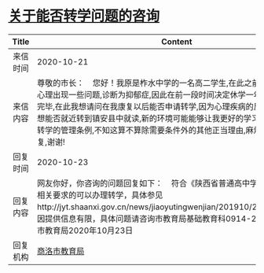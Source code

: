 # <a href="http://www.shangluo.gov.cn/zmhd/ldxxxx.jsp?urltype=leadermail.LeaderMailContentUrl&wbtreeid=1112&leadermailid=6548">关于能否转学问题的咨询</a>
| Title |                                                                                             Content                                                                                             |
|:-----:|-------------------------------------------------------------------------------------------------------------------------------------------------------------------------------------------------|
| 来信时间  | 2020-10-21                                                                                                                                                                                      |
| 来信内容  | 尊敬的市长：    您好！我原是柞水中学的一名高二学生,在此之前由于一些原因,心理出现一些问题,诊断为抑郁症,因此在前一段时间决定休学一年,手续已经办理完毕,在此我想请问在我康复以后能否申请转学,因为心理疾病的反复率非常高,我想能否就近转到镇安县中就读,新的环境可能能够让我更好的学习和生活,我查看了转学的管理条例,不知这算不算除需要条件外的其他正当理由,麻烦您给予一个答复,谢谢! |
| 回复时间  | 2020-10-23                                                                                                                                                                                      |
| 回复内容  | 网友你好，你咨询的问题回复如下：    符合《陕西省普通高中学生学籍管理办法》相关要求的可以办理转学，具体参见http://jyt.shaanxi.gov.cn/news/jiaoyutingwenjian/201910/25/16275.html。因提供信息有限，具体问题请咨询市教育局基础教育科0914-2312942。商洛市教育局2020年10月23日             |
| 回复机构  | <a href="../../categories/agencies/商洛市教育局.md">商洛市教育局</a>                                                                                                                                          |